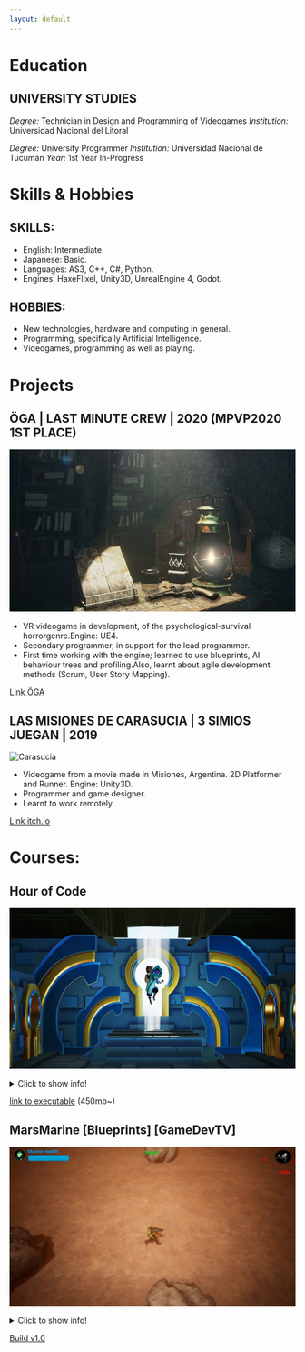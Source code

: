```yaml
---
layout: default
---
```



# Education
## UNIVERSITY STUDIES

_Degree:_ Technician in Design and Programming of Videogames
_Institution:_ Universidad Nacional del Litoral 

_Degree:_ University Programmer
_Institution:_ Universidad Nacional de Tucumán
_Year:_ 1st Year In-Progress

# Skills & Hobbies
##  SKILLS:
* English: Intermediate. 
* Japanese: Basic.
* Languages: AS3, C++, C#, Python.
* Engines: HaxeFlixel, Unity3D, UnrealEngine 4, Godot.

##  HOBBIES:
* New technologies, hardware and computing in general.
* Programming, specifically Artificial Intelligence.
* Videogames, programming as well as playing.


# Projects
## ÖGA | LAST MINUTE CREW  | 2020 (MPVP2020 1ST PLACE)

![oga](/assets/img/oga.jpg)
* VR videogame in development, of the psychological-survival horrorgenre.Engine: UE4.
* Secondary programmer, in support for the lead programmer.
* First time working with the engine; learned to use blueprints, AI behaviour trees and profiling.Also, learnt about agile development methods (Scrum, User Story Mapping).

[Link ÖGA](http://lastminutecrew.com.ar/)

## LAS MISIONES DE CARASUCIA | 3 SIMIOS JUEGAN  | 2019

![Carasucia](https://img.itch.zone/aW1nLzI1MDc4MzUucG5n/original/hrzYdk.png)

* Videogame from a movie made in Misiones, Argentina. 2D Platformer and Runner. Engine: Unity3D.
* Programmer and game designer.
* Learnt to work remotely.

[Link itch.io](https://fnmgames.itch.io/misiones-carasucia)

#  Courses:
## Hour of Code

![HOC](/assets/img/HOC.png)

<details>
  <summary>Click to show info!</summary>

### Description
This game was developed for study purpose, the Hour Of Code problems were solved, but instead of using blueprints, the elements were made using C++.

### Features
* Use your ability to reach the goal.
* Collect boosters.

### Controls

* WASD - Movement
* Space - Jump
* Escape - Exit game

</details>

[link to executable](https://drive.google.com/file/d/1Wz-nC8UVATOlzF4tbx3Q84HaiL_285N6/view?usp=sharing) (450mb~)

## MarsMarine [Blueprints] [GameDevTV]

![MarsMarine ](/assets/img/MarsMarine.png)

<details>
  <summary>Click to show info!</summary>
  
### Description
This game was developed for study purpose, over the course [Unreal Engine Blueprint Developer: Learn Visual Scripting].
The player must survive during waves of monsters. This game is a shooter, that use top-down camera.

### Features
* Damage during time, while player isn't inside the specific area.
* Random spawn of monsters.
* Collectable that recover player's live.

### Controls

* LMB - Shoot
* W - Forward
* S - Backward
* A - Left
* D - Right
* Escape - Exit game

</details>

[Build v1.0](https://github.com/FNMariani/MarsMarine/releases/download/v1.0/MarsMarine.zip)